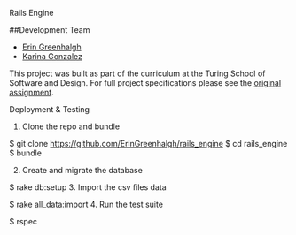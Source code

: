 Rails Engine

##Development Team
* [Erin Greenhalgh](https://github.com/eringreenhalgh)
* [Karina Gonzalez](https://github.com/karinamzalez)

This project was built as part of the curriculum at the Turing School of Software and Design. For full project specifications please see the [original assignment](https://github.com/turingschool/lesson_plans/blob/master/ruby_03-professional_rails_applications/rails_engine.md).

Deployment & Testing

1. Clone the repo and bundle

$ git clone https://github.com/ErinGreenhalgh/rails_engine
$ cd rails_engine
$ bundle

2. Create and migrate the database

$ rake db:setup
3. Import the csv files data

$ rake all_data:import
4. Run the test suite

$ rspec
